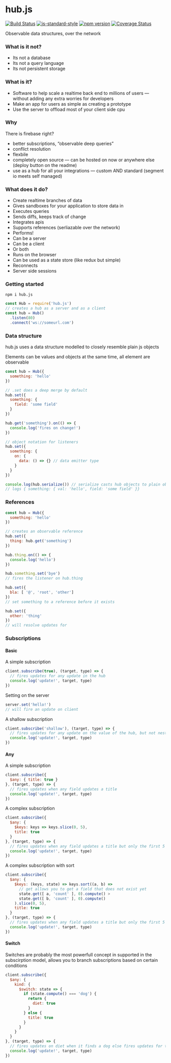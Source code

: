# hub.js
[![Build Status](https://travis-ci.org/vigour-io/hub.js.svg?branch=master)](https://travis-ci.org/vigour-io/hub.js)
[![js-standard-style](https://img.shields.io/badge/code%20style-standard-brightgreen.svg)](http://standardjs.com/)
[![npm version](https://badge.fury.io/js/hub.js.svg)](https://badge.fury.io/js/hub.js)
[![Coverage Status](https://coveralls.io/repos/github/vigour-io/hub.js/badge.svg?branch=master)](https://coveralls.io/github/vigour-io/hub.js?branch=master)

Observable data structures, over the network

### What is it not?
- Its not a database
- Its not a query language
- Its not persistent storage

### What is it?
- Software to help scale a realtime back end to millions of users — without adding any extra worries for developers
- Make an app for users as simple as creating a prototype
- Use the server to offload most of your client side cpu

### Why
  There is firebase right?
  - better subscriptions, “observable deep queries”
  - conflict resolution
  - flexbile
  - completely open source — can be hosted on now or anywhere else
      (deploy button on the readme)
  - use as a hub for all your integrations — custom AND standard (segment io meets self managed)

### What does it do?
  - Create realtime branches of data
  - Gives sandboxes for your application to store data in
  - Executes queries
  - Sends diffs, keeps track of change
  - Integrates apis
  - Supports references (serliazable over the network)
  - Performs!
  - Can be a server
  - Can be a client
  - Or both
  - Runs on the browser
  - Can be used as a state store (like redux but simple)
  - Reconnects
  - Server side sessions

### Getting started
`npm i hub.js`

```javascript
const Hub = require('hub.js')
// creates a hub as a server and as a client
const hub = Hub()
  .listen(80)
  .connect('ws://someurl.com')
```

### Data structure
hub.js uses a  data structure modelled to closely resemble plain js objects

Elements can be values and objects at the same time, all element are observable
```javascript
const hub = Hub({
  something: 'hello'
})

// .set does a deep merge by default
hub.set({
  something: {
    field: 'some field'
  }
})

hub.get('something').on(() => {
  console.log('fires on change!')
})

// object notation for listeners
hub.set({
  something: {
    on: {
      data: () => {} // data emitter type
    }
  }
})

console.log(hub.serialize()) // serialize casts hub objects to plain objects
// logs { something: { val: 'hello', field: 'some field' }}
```

### References
```javascript
const hub = Hub({
  something: 'hello'
})

// creates an observable reference
hub.set({
  thing: hub.get('something')
})

hub.thing.on(() => {
  console.log('hello')
})

hub.something.set('bye')
// fires the listener on hub.thing

hub.set({
  bla: [ '@', 'root', 'other']
})
// set something to a reference before it exists

hub.set({
  other: 'thing'
})
// will resolve updates for

```



### Subscriptions

#### Basic

A simple subscription
```javascript
client.subscribe(true), (target, type) => {
  // fires updates for any update in the hub
  console.log('update!', target, type)
})
```

Setting on the server
```javascript
server.set('hello!')
// will fire an update on client
```

A shallow subscription
```javascript
client.subscribe('shallow'), (target, type) => {
  // fires updates for any update on the value of the hub, but not nested fields
  console.log('update!', target, type)
})
```

#### Any

A simple subscription
```javascript
client.subscribe({
  $any: { title: true }
}, (target, type) => {
  // fires updates when any field updates a title
  console.log('update!', target, type)
})
```

A complex subscription
```javascript
client.subscribe({
  $any: {
    $keys: keys => keys.slice(0, 5),
    title: true
  }
}, (target, type) => {
  // fires updates when any field updates a title but only the first 5
  console.log('update!', target, type)
})
```

A complex subscription with sort
```javascript
client.subscribe({
  $any: {
    $keys: (keys, state) => keys.sort((a, b) =>
      // get allows you to get a field that does not exist yet
      state.get([ a, 'count' ], 0).compute() >
      state.get([ b, 'count' ], 0).compute()
    ).slice(0, 5),
    title: true
  }
}, (target, type) => {
  // fires updates when any field updates a title but only the first 5 sorted by count
  console.log('update!', target, type)
})
```

#### Switch

Switches are probably the most powerfull concept in supported in the subscirption model, allows you to branch subscriptions based on certain conditions
```javascript
client.subscribe({
  $any: {
    kind: {
      $switch: state => {
        if (state.compute() === 'dog') {
          return {
            diet: true
          }
        } else {
          title: true
        }
      }
    }
  }
}, (target, type) => {
  // fires updates on diet when it finds a dog else fires updates for title
  console.log('update!', target, type)
})
```
